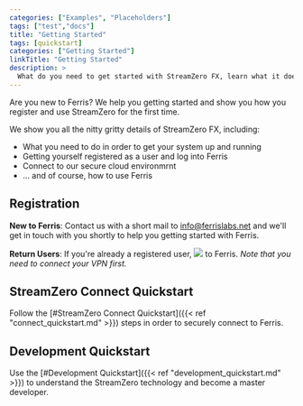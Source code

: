 ```yaml
---
categories: ["Examples", "Placeholders"]
tags: ["test","docs"] 
title: "Getting Started"
tags: [quickstart] 
categories: ["Getting Started"]
linkTitle: "Getting Started"
description: >
  What do you need to get started with StreamZero FX, learn what it does and how to use it yourself?
---
```


Are you new to Ferris? We help you getting started and show you how you register and use StreamZero for the first
time. 

We show you all the nitty gritty details of StreamZero FX, including:

- What you need to do in order to get your system up and running
- Getting yourself registered as a user and log into Ferris
- Connect to our secure cloud environmrnt
- ... and of course, how to use Ferris



## Registration

__New to Ferris__: Contact us with a short mail to info@ferrislabs.net and we'll get in touch with you shortly to help you getting started with Ferris.

__Return Users__: If you're already a registered user, [![](/images/ferris_login_button.png)](https://home.ferris.ai) to Ferris. *Note that you need to connect your VPN first.*



## StreamZero Connect Quickstart

Follow the [#StreamZero Connect Quickstart]({{< ref "connect_quickstart.md" >}}) steps in order to securely connect to Ferris.



## Development Quickstart

Use the [#Development Quickstart]({{< ref "development_quickstart.md" >}}) to understand the StreamZero technology and become a master developer.



